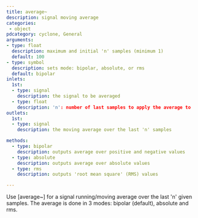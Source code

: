 ```yaml
---
title: average~
description: signal moving average
categories:
 - object
pdcategory: cyclone, General
arguments:
- type: float
  description: maximum and initial 'n' samples (minimum 1)
  default: 100
- type: symbol
  description: sets mode: bipolar, absolute, or rms
  default: bipolar
inlets:
  1st:
  - type: signal
    description: the signal to be averaged
  - type: float
    description: 'n': number of last samples to apply the average to
outlets:
  1st:
  - type: signal
    description: the moving average over the last 'n' samples

methods:
  - type: bipolar
    description: outputs average over positive and negative values
  - type: absolute
    description: outputs average over absolute values
  - type: rms
    description: outputs 'root mean square' (RMS) values

---
```


Use [average~] for a signal running/moving average over the last 'n' given samples. The average is done in 3 modes: bipolar (default), absolute and rms.


